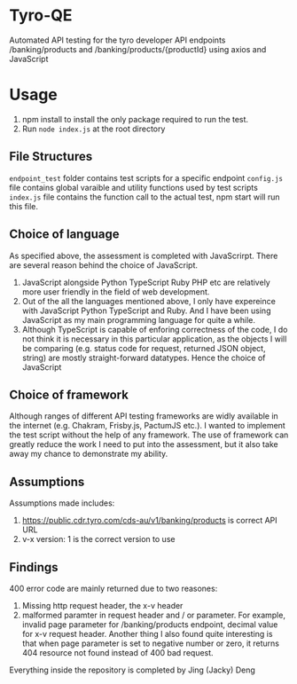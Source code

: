 # Tyro-QE

Automated API testing for the tyro developer API endpoints /banking/products and /banking/products/{productId} using axios and JavaScript

# Usage

1. npm install to install the only package required to run the test.
2. Run `node index.js` at the root directory

## File Structures

`endpoint_test` folder contains test scripts for a specific endpoint
`config.js` file contains global varaible and utility functions used by test scripts
`index.js` file contains the function call to the actual test, npm start will run this file.

## Choice of language

As specified above, the assessment is completed with JavaScrirpt. There are several reason behind the choice of JavaScript.

1. JavaScript alongside Python TypeScript Ruby PHP etc are relatively more user friendly in the field of web development.
2. Out of the all the languages mentioned above, I only have expereince with JavaScript Python TypeScript and Ruby. And I have been using JavaScript as my main programming language for quite a while.
3. Although TypeScript is capable of enforing correctness of the code, I do not think it is necessary in this particular application, as the objects I will be comparing (e.g. status code for request, returned JSON object, string) are mostly straight-forward datatypes. Hence the choice of JavaScript

## Choice of framework

Although ranges of different API testing frameworks are widly available in the internet (e.g. Chakram, Frisby.js, PactumJS etc.). I wanted to implement the test script without the help of any framework. The use of framework can greatly reduce the work I need to put into the assessment, but it also take away my chance to demonstrate my ability.

## Assumptions

Assumptions made includes:

1. https://public.cdr.tyro.com/cds-au/v1/banking/products is correct API URL
2. v-x version: 1 is the correct version to use

## Findings

400 error code are mainly returned due to two reasones:

1. Missing http request header, the x-v header
2. malformed paramter in request header and / or parameter. For example, invalid page parameter for /banking/products endpoint, decimal value for x-v request header.
   Another thing I also found quite interesting is that when page parameter is set to negative number or zero, it returns 404 resource not found instead of 400 bad request.

Everything inside the repository is completed by Jing (Jacky) Deng
